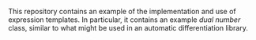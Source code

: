 This repository contains an example of the implementation and use of expression templates.
In particular, it contains an example *dual number* class, similar to what might be used in an automatic differentiation library.
